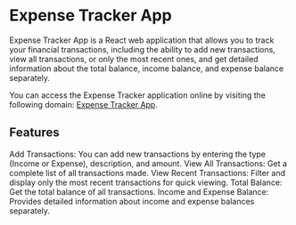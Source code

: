# Expense Tracker App

Expense Tracker App is a React web application that allows you to track your financial transactions, including the ability to add new transactions, view all transactions, or only the most recent ones, and get detailed information about the total balance, income balance, and expense balance separately.

You can access the Expense Tracker application online by visiting the following domain: [Expense Tracker App]([https://expense-tracker-app-cyan.vercel.app/]).

## Features

Add Transactions: You can add new transactions by entering the type (Income or Expense), description, and amount.
View All Transactions: Get a complete list of all transactions made.
View Recent Transactions: Filter and display only the most recent transactions for quick viewing.
Total Balance: Get the total balance of all transactions.
Income and Expense Balance: Provides detailed information about income and expense balances separately.

